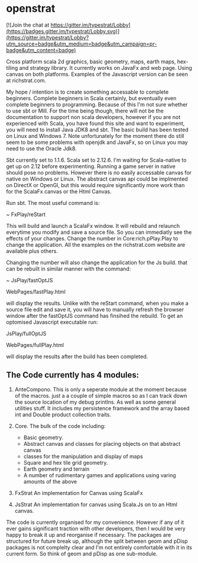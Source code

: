 # openstrat

[![Join the chat at https://gitter.im/typestrat/Lobby](https://badges.gitter.im/typestrat/Lobby.svg)](https://gitter.im/typestrat/Lobby?utm_source=badge&utm_medium=badge&utm_campaign=pr-badge&utm_content=badge)

Cross platform scala 2d graphics, basic geometry, maps, earth maps, hex-tiling and strategy library. It currently works on JavaFx and web page. Using canvas on both platforms. Examples of the Javascript version can be seen at richstrat.com.

My hope / intention is to create something accessable to complete beginners. Complete beginners in Scala certainly, but eventually even complete beginners to programming. Because of this I'm not sure whether to use sbt or Mill. For the time being though, there will not be the documentation to support non scala developers, however if you are not experienced with Scala, you have found this site and want to experiment, you will need to install Java JDK8 and sbt. The basic build has been tested on Linux and Windows 7. Note unfortunately for the moment there do still seem to be some problems with openjdk and JavaFx, so on Linux you may need to use the Oracle Jdk8.

Sbt currently set to 1.1.6. Scala set to 2.12.6. I'm waiting for Scala-native to get up on 2.12 before experimenting. Running a game server in native should pose no problems. However there is no easily accessable canvas for native on Windows or Linux. The abstract canvas api could be implmented on DirectX or OpenGl, but this would require significantly more work than for the ScalaFx canvas or the Html Canvas.

Run sbt. The most useful command is:

~ FxPlay/reStart

This will build and launch a ScalaFx window. It will rebuild and relaunch everytime you modify and save a source file. So you can immediatly see the effects of your changes. Change the number in Core:rich.pPlay.Play to change the application. All the examples on the richstrat.com website are available plus others.

Changing the number will also change the application for the Js build. that can be rebuilt in similar manner with the command:

~ JsPlay/fastOptJS

WebPages/fastPlay.html

will display the results. Unlike with the reStart command, when you make a source file edit and save it, you will have to manually refresh the browser window after the fastOptJS command has finsihed the rebuild. To get an optomised Javascript executable run:

JsPlay/fullOptJS

WebPages/fullPlay.html

will display the results after the build has been completed.

## The Code currently has 4 modules:

1. AnteCompono. This is only a seperate module at the moment because of the macros. just a a couple of simple macros so as I can track down the source location of my debug printlns. As well as some general utilities stuff. It includes my persistence framework and the array based int and Double product collection traits.

2. Core. The bulk of the code including:
   * Basic  geometry.
   * Abstract canvas and classes for placing objects on that abstract canvas
   * classes for the manipulation and display of maps
   * Square and hex tile grid geometry.
   * Earth geometry and terrain
   * A number of rudimentary games and applications using varing amounts of the above

3. FxStrat An implementation for Canvas using ScalaFx

4. JsStrat An implementation for canvas using Scala.Js on to an Html canvas.

The code is currently organised for my convenience. However if any of it ever gains significant traction with other developers, then I would be very happy to break it up and reorganise if necessary. The packages are structured for future break up, although the split between geom and pDisp packages is not complelty clear and I'm not entirely comfortable with it in its current form. So think of geom and pDisp as one sub-module.
